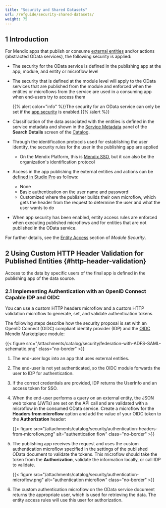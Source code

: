 ```yaml
---
title: "Security and Shared Datasets"
url: /refguide/security-shared-datasets/
weight: 75
---
```


## 1 Introduction

For Mendix apps that publish or consume [external entities](/refguide/external-entities/) and/or actions (abstracted OData services), the following security is applied:

* The security for the OData service is defined in the publishing app at the app, module, and entity or microflow level
* The security that is defined at the module level will apply to the OData services that are published from the module and enforced when the entities or microflows from the service are used in a consuming app when end-users try to access them

    {{% alert color="info" %}}The security for an OData service can only be set if the [app security](/refguide/app-security/) is enabled.{{% /alert %}}

* Classification of the data associated with the entities is defined in the service metadata and shown in the [Service Metadata](/catalog/manage/search/#metadata) panel of the **Search Details** screen of the [Catalog](/catalog/). 

* Through the identification protocols used for establishing the user identity, the security rules for the user in the publishing app are applied

    * On the Mendix Platform, this is [Mendix SSO](/developerportal/deploy/mendix-sso/), but it can also be the organization's identification protocol

* Access in the app publishing the external entities and actions can be [defined in Studio Pro](/refguide/published-odata-services/#security) as follows:

    * None
    * Basic authentication on the user name and password
    * Customized where the publisher builds their own microflow, which gets the header from the request to determine the user and what the user wants to do

* When app security has been enabled, entity access rules are enforced when executing published microflows and for entities that are not published in the OData service.

For further details, see the [Entity Access](/refguide/module-security/#entity-access) section of *Module Security*.

## 2 Using Custom HTTP Header Validation for Published Entities {#http-header-validation}

Access to the data by specific users of the final app is defined in the publishing app of the data source.

### 2.1 Implementing Authentication with an OpenID Connect Capable IDP and OIDC

You can use a custom HTTP headers microflow and a custom HTTP validation microflow to generate, set, and validate authentication tokens. 

The following steps describe how the security proposal is set with an OpenID Connect (OIDC) compliant identity provider (IDP) and the [OIDC](https://marketplace.mendix.com/link/component/120371) Mendix Marketplace module:

{{< figure src="/attachments/catalog/security/federation-with-ADFS-SAML-schematic.png" class="no-border" >}}

1. The end-user logs into an app that uses external entities.
2. The end-user is not yet authenticated, so the OIDC module forwards the user to IDP for authentication.
3. If the correct credentials are provided, IDP returns the UserInfo and an access token for SSO.
4. When the end-user performs a query on an external entity, the JSON web tokens (JWTs) are set on the API call and are validated with a microflow in the consumed OData service. Create a microflow for the **Headers from microflow** option and add the value of your OIDC token to the **Authorization** header:

    {{< figure src="/attachments/catalog/security/authentication-headers-from-microflow.png" alt="authentication flow" class="no-border" >}}

5. The publishing app receives the request and uses the custom authentication microflow specified in the settings of the published OData document to validate the tokens. This microflow should take the token from the **Authorization**, validate the information locally, or call IDP to validate.

    {{< figure src="/attachments/catalog/security/authentication-microflow.png" alt="authentication microflow" class="no-border" >}}

6. The custom authentication microflow on the OData service document returns the appropriate user, which is used for retrieving the data. The entity access rules will use this user for authorization.
